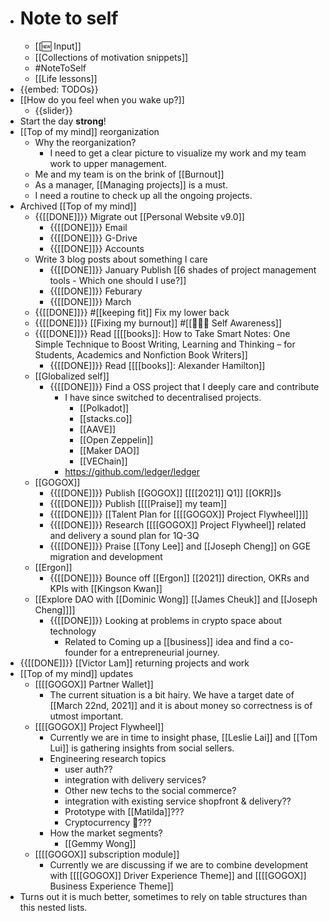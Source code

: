 - # Note to self
    - [[🆕 Input]]
    - [[Collections of motivation snippets]]
    - #NoteToSelf
    - [[Life lessons]]
- {{embed: TODOs}}
- [[How do you feel when you wake up?]]
    - {{slider}}
- Start the day **strong**!
- [[Top of my mind]] reorganization
    - Why the reorganization?
        - I need to get a clear picture to visualize my work and my team work to upper management.
    - Me and my team is on the brink of [[Burnout]]
    - As a manager, [[Managing projects]] is a must.
    - I need a routine to check up all the ongoing projects.
- Archived [[Top of my mind]]
    - {{[[DONE]]}}  Migrate out [[Personal Website v9.0]]
        - {{[[DONE]]}} Email
        - {{[[DONE]]}}  G-Drive
        - {{[[DONE]]}} Accounts 
    - Write 3 blog posts about something I care 
        - {{[[DONE]]}}  January Publish [[6 shades of project management tools - Which one should I use?]]
        - {{[[DONE]]}}  Feburary
        - {{[[DONE]]}}  March
    - {{[[DONE]]}} #[[keeping fit]] Fix my lower back
    - {{[[DONE]]}}  [[Fixing my burnout]] #[[🧘🏻‍♂️ Self Awareness]]
    - {{[[DONE]]}} Read [[[[books]]: How to Take Smart Notes: One Simple Technique to Boost Writing, Learning and Thinking – for Students, Academics and Nonfiction Book Writers]]
        - {{[[DONE]]}} Read [[[[books]]: Alexander Hamilton]]
    - [[Globalized self]]
        - {{[[DONE]]}} Find a OSS project that I deeply care and contribute
            - I have since switched to decentralised projects.
                - [[Polkadot]]
                - [[stacks.co]]
                - [[AAVE]]
                - [[Open Zeppelin]]
                - [[Maker DAO]]
                - [[VEChain]]
            - https://github.com/ledger/ledger
    - [[GOGOX]]
        - {{[[DONE]]}} Publish [[GOGOX]] [[[[2021]] Q1]] [[OKR]]s
        - {{[[DONE]]}} Publish [[[[Praise]] my team]] 
        - {{[[DONE]]}} [[Talent Plan for [[[[GOGOX]] Project Flywheel]]]]
        - {{[[DONE]]}} Research [[[[GOGOX]] Project Flywheel]] related and delivery a sound plan for 1Q-3Q
        - {{[[DONE]]}}  Praise [[Tony Lee]] and [[Joseph Cheng]] on GGE migration and development
    - [[Ergon]]
        - {{[[DONE]]}} Bounce off [[Ergon]] [[2021]] direction, OKRs and KPIs with [[Kingson Kwan]]
    - [[Explore DAO with [[Dominic Wong]] [[James Cheuk]] and [[Joseph Cheng]]]]
        - {{[[DONE]]}} Looking at problems in crypto space about technology
            - Related to Coming up a [[business]] idea and find a co-founder for a entrepreneurial journey. 
- {{[[DONE]]}} [[Victor Lam]] returning projects and work
- [[Top of my mind]] updates
    - [[[[GOGOX]] Partner Wallet]]
        - The current situation is a bit hairy. We have a target date of [[March 22nd, 2021]] and it is about money so correctness is of utmost important.
    - [[[[GOGOX]] Project Flywheel]]
        - Currently we are in time to insight phase, [[Leslie Lai]] and [[Tom Lui]] is gathering insights from social sellers.
        - Engineering research topics
            - user auth??
            - integration with delivery services?
            - Other new techs to the social commerce?
            - integration with existing service shopfront & delivery??
            - Prototype with [[Matilda]]???
            - Cryptocurrency :troll:???
        - How the market segments?
            - [[Gemmy Wong]]
    - [[[[GOGOX]] subscription module]]
        - Currently we are discussing if we are to combine development with [[[[GOGOX]] Driver Experience Theme]] and [[[[GOGOX]] Business Experience Theme]]
- Turns out it is much better, sometimes to rely on table structures than this nested lists.
